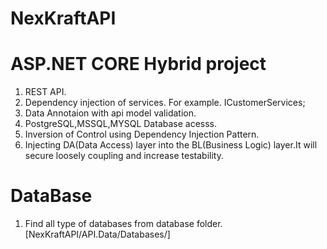 # NexKraftAPI
# ASP.NET CORE Hybrid project
1. REST API.
2. Dependency injection of services. For example. ICustomerServices;
3. Data Annotaion with api model validation.
4. PostgreSQL,MSSQL,MYSQL Database acesss. 
5. Inversion of Control using Dependency Injection Pattern.
6. Injecting DA(Data Access) layer into the BL(Business Logic) layer.It will secure loosely coupling and increase testability.

# DataBase
1. Find all type of databases from database folder.[NexKraftAPI/API.Data/Databases/]
